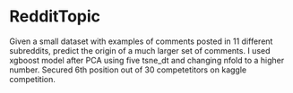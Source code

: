 # RedditTopic
Given a small dataset with examples of comments posted in 11 different subreddits, predict the origin of a much larger set of comments. I used xgboost model after PCA using five tsne_dt and changing nfold to a higher number. Secured 6th position out of 30 competetitors on kaggle competition.
